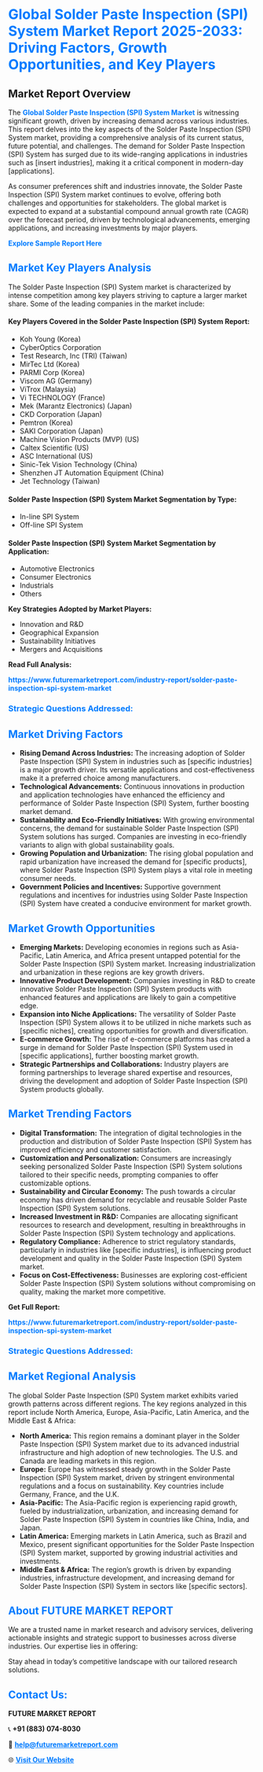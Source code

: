 <h1 style="color: #007BFF;">Global Solder Paste Inspection (SPI) System Market Report 2025-2033: Driving Factors, Growth Opportunities, and Key Players</h1>

<section id="overview">
<h2>Market Report Overview</h2>
<p>The <a href="https://www.futuremarketreport.com/industry-report/solder-paste-inspection-spi-system-market" style="color: #007BFF; text-decoration: none;"><strong>Global Solder Paste Inspection (SPI) System Market</strong></a> is witnessing significant growth, driven by increasing demand across various industries. This report delves into the key aspects of the Solder Paste Inspection (SPI) System market, providing a comprehensive analysis of its current status, future potential, and challenges. The demand for Solder Paste Inspection (SPI) System has surged due to its wide-ranging applications in industries such as [insert industries], making it a critical component in modern-day [applications].</p>
<p>As consumer preferences shift and industries innovate, the Solder Paste Inspection (SPI) System market continues to evolve, offering both challenges and opportunities for stakeholders. The global market is expected to expand at a substantial compound annual growth rate (CAGR) over the forecast period, driven by technological advancements, emerging applications, and increasing investments by major players.</p>
</section>

<section id="overview">
<p><a href="https://www.futuremarketreport.com/request-sample/reportId=98273" style="color: #007BFF; text-decoration: none;"><strong>Explore Sample Report Here</strong></a></p>
</section>

<section id="key-players">
<h2 style="color: #007BFF;">Market Key Players Analysis</h2>
<p>The Solder Paste Inspection (SPI) System market is characterized by intense competition among key players striving to capture a larger market share. Some of the leading companies in the market include:</p>
<h4>Key Players Covered in the Solder Paste Inspection (SPI) System Report:</h4>
<ul><li>Koh Young (Korea)</li><li>CyberOptics Corporation</li><li>Test Research, Inc (TRI) (Taiwan)</li><li>MirTec Ltd (Korea)</li><li>PARMI Corp (Korea)</li><li>Viscom AG  (Germany)</li><li>ViTrox (Malaysia)</li><li>Vi TECHNOLOGY (France)</li><li>Mek (Marantz Electronics) (Japan)</li><li>CKD Corporation  (Japan)</li><li>Pemtron (Korea)</li><li>SAKI Corporation (Japan)</li><li>Machine Vision Products (MVP) (US)</li><li>Caltex Scientific  (US)</li><li>ASC International  (US)</li><li>Sinic-Tek Vision Technology  (China)</li><li>Shenzhen JT Automation Equipment  (China)</li><li>Jet Technology  (Taiwan)</li></ul>
<h4>Solder Paste Inspection (SPI) System Market Segmentation by Type:</h4>
<ul><li>In-line SPI System</li><li>Off-line SPI System</li></ul>

<h4>Solder Paste Inspection (SPI) System Market Segmentation by Application:</h4>
<ul><li>Automotive Electronics</li><li>Consumer Electronics</li><li>Industrials</li><li>Others</li></ul>
<p><strong>Key Strategies Adopted by Market Players:</strong></p>
<ul>
<li>Innovation and R&D</li>
<li>Geographical Expansion</li>
<li>Sustainability Initiatives</li>
<li>Mergers and Acquisitions</li>
</ul>
</section>

<section>
<p><strong>Read Full Analysis: </strong></p><a href="https://www.futuremarketreport.com/industry-report/solder-paste-inspection-spi-system-market" style="color: #007BFF; text-decoration: none;"><strong>https://www.futuremarketreport.com/industry-report/solder-paste-inspection-spi-system-market</strong></a>
<h3 style="color: #007BFF;">Strategic Questions Addressed:</h3>
</section>

<section id="driving-factors">
<h2 style="color: #007BFF;">Market Driving Factors</h2>
<ul>
<li><strong>Rising Demand Across Industries:</strong> The increasing adoption of Solder Paste Inspection (SPI) System in industries such as [specific industries] is a major growth driver. Its versatile applications and cost-effectiveness make it a preferred choice among manufacturers.</li>
<li><strong>Technological Advancements:</strong> Continuous innovations in production and application technologies have enhanced the efficiency and performance of Solder Paste Inspection (SPI) System, further boosting market demand.</li>
<li><strong>Sustainability and Eco-Friendly Initiatives:</strong> With growing environmental concerns, the demand for sustainable Solder Paste Inspection (SPI) System solutions has surged. Companies are investing in eco-friendly variants to align with global sustainability goals.</li>
<li><strong>Growing Population and Urbanization:</strong> The rising global population and rapid urbanization have increased the demand for [specific products], where Solder Paste Inspection (SPI) System plays a vital role in meeting consumer needs.</li>
<li><strong>Government Policies and Incentives:</strong> Supportive government regulations and incentives for industries using Solder Paste Inspection (SPI) System have created a conducive environment for market growth.</li>
</ul>
</section>

<section id="growth-opportunities">
<h2 style="color: #007BFF;">Market Growth Opportunities</h2>
<ul>
<li><strong>Emerging Markets:</strong> Developing economies in regions such as Asia-Pacific, Latin America, and Africa present untapped potential for the Solder Paste Inspection (SPI) System market. Increasing industrialization and urbanization in these regions are key growth drivers.</li>
<li><strong>Innovative Product Development:</strong> Companies investing in R&D to create innovative Solder Paste Inspection (SPI) System products with enhanced features and applications are likely to gain a competitive edge.</li>
<li><strong>Expansion into Niche Applications:</strong> The versatility of Solder Paste Inspection (SPI) System allows it to be utilized in niche markets such as [specific niches], creating opportunities for growth and diversification.</li>
<li><strong>E-commerce Growth:</strong> The rise of e-commerce platforms has created a surge in demand for Solder Paste Inspection (SPI) System used in [specific applications], further boosting market growth.</li>
<li><strong>Strategic Partnerships and Collaborations:</strong> Industry players are forming partnerships to leverage shared expertise and resources, driving the development and adoption of Solder Paste Inspection (SPI) System products globally.</li>
</ul>
</section>

<section id="trending-factors">
<h2 style="color: #007BFF;">Market Trending Factors</h2>
<ul>
<li><strong>Digital Transformation:</strong> The integration of digital technologies in the production and distribution of Solder Paste Inspection (SPI) System has improved efficiency and customer satisfaction.</li>
<li><strong>Customization and Personalization:</strong> Consumers are increasingly seeking personalized Solder Paste Inspection (SPI) System solutions tailored to their specific needs, prompting companies to offer customizable options.</li>
<li><strong>Sustainability and Circular Economy:</strong> The push towards a circular economy has driven demand for recyclable and reusable Solder Paste Inspection (SPI) System solutions.</li>
<li><strong>Increased Investment in R&D:</strong> Companies are allocating significant resources to research and development, resulting in breakthroughs in Solder Paste Inspection (SPI) System technology and applications.</li>
<li><strong>Regulatory Compliance:</strong> Adherence to strict regulatory standards, particularly in industries like [specific industries], is influencing product development and quality in the Solder Paste Inspection (SPI) System market.</li>
<li><strong>Focus on Cost-Effectiveness:</strong> Businesses are exploring cost-efficient Solder Paste Inspection (SPI) System solutions without compromising on quality, making the market more competitive.</li>
</ul>
</section>

<section>
<p><strong>Get Full Report: </strong></p><a href="https://www.futuremarketreport.com/industry-report/solder-paste-inspection-spi-system-market" style="color: #007BFF; text-decoration: none;"><strong>https://www.futuremarketreport.com/industry-report/solder-paste-inspection-spi-system-market</strong></a>
<h3 style="color: #007BFF;">Strategic Questions Addressed:</h3>
</section>


<section id="regional-analysis">
<h2 style="color: #007BFF;">Market Regional Analysis</h2>
<p>The global Solder Paste Inspection (SPI) System market exhibits varied growth patterns across different regions. The key regions analyzed in this report include North America, Europe, Asia-Pacific, Latin America, and the Middle East & Africa:</p>
<ul>
<li><strong>North America:</strong> This region remains a dominant player in the Solder Paste Inspection (SPI) System market due to its advanced industrial infrastructure and high adoption of new technologies. The U.S. and Canada are leading markets in this region.</li>
<li><strong>Europe:</strong> Europe has witnessed steady growth in the Solder Paste Inspection (SPI) System market, driven by stringent environmental regulations and a focus on sustainability. Key countries include Germany, France, and the U.K.</li>
<li><strong>Asia-Pacific:</strong> The Asia-Pacific region is experiencing rapid growth, fueled by industrialization, urbanization, and increasing demand for Solder Paste Inspection (SPI) System in countries like China, India, and Japan.</li>
<li><strong>Latin America:</strong> Emerging markets in Latin America, such as Brazil and Mexico, present significant opportunities for the Solder Paste Inspection (SPI) System market, supported by growing industrial activities and investments.</li>
<li><strong>Middle East & Africa:</strong> The region’s growth is driven by expanding industries, infrastructure development, and increasing demand for Solder Paste Inspection (SPI) System in sectors like [specific sectors].</li>
</ul>
</section>

<footer>
<h2 style="color: #007BFF;">About FUTURE MARKET REPORT</h2>
<p>We are a trusted name in market research and advisory services, delivering actionable insights and strategic support to businesses across diverse industries. Our expertise lies in offering:</p>

<p>Stay ahead in today’s competitive landscape with our tailored research solutions.</p>

<h2 style="color: #007BFF;">Contact Us:</h2>
<p><strong>FUTURE MARKET REPORT</strong></p>
<p>📞 <strong>+91 (883) 074-8030</strong></p>
<p>📧 <strong><a href="mailto:help@futuremarketreport.com" style="color: #007BFF;">help@futuremarketreport.com</a></strong></p>
<p>🌐 <strong><a href="https://www.futuremarketreport.com/" style="color: #007BFF;">Visit Our Website</a></strong></p>
</footer>